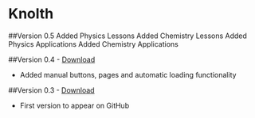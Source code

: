 # Knolth

##Version 0.5
  Added Physics Lessons
  Added Chemistry Lessons
  Added Physics Applications
  Added Chemistry Applications

  
##Version 0.4 - [Download](https://github.com/Zenibryum/Knolth/raw/master/src-0.4.zip)
- Added manual buttons, pages and automatic loading functionality

##Version 0.3 - [Download](https://github.com/Zenibryum/Knolth/raw/master/src-0.3.zip)
- First version to appear on GitHub
